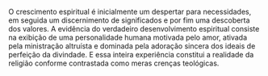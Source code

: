﻿O crescimento espiritual é inicialmente um despertar para necessidades, em seguida um discernimento de significados e por fim uma descoberta dos valores. A evidência do verdadeiro desenvolvimento espiritual consiste na exibição de uma personalidade humana motivada pelo amor, ativada pela ministração altruísta e dominada pela adoração sincera dos ideais de perfeição da divindade. E essa inteira experiência constitui a realidade da religião conforme contrastada como meras crenças teológicas.

